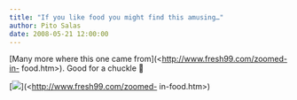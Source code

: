 ```yaml
---
title: "If you like food you might find this amusing…"
author: Pito Salas
date: 2008-05-21 12:00:00
---
```



[Many more where this one came from](<http://www.fresh99.com/zoomed-in-
food.htm>). Good for a chuckle 🙂

[![](https://i0.wp.com/www.fresh99.com/images/zoomedinfood/3387276eka.jpg?w=584)](<http://www.fresh99.com/zoomed-
in-food.htm>)


